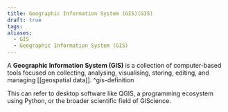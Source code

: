 ```yaml
---
title: Geographic Information System (GIS)(GIS)
draft: true
tags:
aliases:
  - GIS
  - Geographic Information System (GIS)
---
```


A **Geographic Information System (GIS)** is a collection of computer-based tools focused on collecting, analysing, visualising, storing, editing, and managing [[geospatial data]]. ^gis-definition

This can refer to desktop software like QGIS, a programming ecosystem using Python, or the broader scientific field of GIScience.